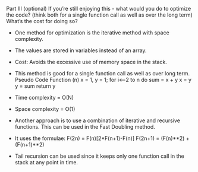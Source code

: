 Part III (optional)
If you’re still enjoying this - what would you do to optimize the code? (think both for a single function call as well as over the long term)  What’s the cost for doing so?

- One method for optimization is the iterative method with space complexity.
- The values are stored in variables instead of an array.
- Cost: Avoids the excessive use of memory space in the stack.
- This method is good for a single function call as well as over long term.
    Pseudo Code
    Function (n)
      x = 1, y = 1;
      for i<--2 to n do
        sum = x + y
        x = y
        y = sum
      return y
- Time complexity = O(N)
- Space complexity = O(1)

- Another approach is to use a combination of iterative and recursive functions. This can be used in the Fast Doubling method.
- It uses the formulae:
       F(2n) = F(n)[2*F(n+1)-F(n)]
       F(2n+1) = (F(n)**2) + (F(n+1)**2)
- Tail recursion can be used since it keeps only one function call in the stack at any point in time.
